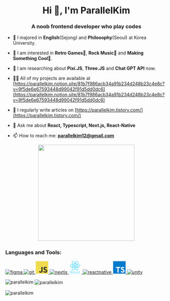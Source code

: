 <h1 align="center">Hi 👋, I'm ParallelKim</h1>
<h3 align="center">A noob frontend developer who play codes</h3>

- 📖 I majored in **English**(Sejong) and **Philosophy**(Seoul) at Korea University.

- 🧐 I am interested in **Retro Games👾**, **Rock Music🎸** and **Making Something Cool🌟**.

- 🔎 I am researching about **Pixi.JS**, **Three.JS** and **Chat GPT API** now.

- 👨‍💻 All of my projects are available at [https://parallelkim.notion.site/81b7f986acb34a91b234d248b23c4e8c?v=9f5de6e67593448d99042f91d5dd0dc6](https://parallelkim.notion.site/81b7f986acb34a91b234d248b23c4e8c?v=9f5de6e67593448d99042f91d5dd0dc6)

- 📝 I regularly write articles on [https://parallelkim.tistory.com/](https://parallelkim.tistory.com/)

- 💬 Ask me about **React, Typescript, Next.js, React-Native**

- 📫 How to reach me: **parallelkim12@gmail.com**

<p align="center">
  <img src=["https://d3t3ozftmdmh3i.cloudfront.net/production/podcast_uploaded_episode400/3216485/3216485-1590551768712-0fd3a217acf18.jpg"] height="300px" width="300px">
</p>


<h3 align="left">Languages and Tools:</h3>
<p align="left"> <a href="https://www.figma.com/" target="_blank" rel="noreferrer"> <img src="https://www.vectorlogo.zone/logos/figma/figma-icon.svg" alt="figma" width="40" height="40"/> </a> <a href="https://git-scm.com/" target="_blank" rel="noreferrer"> <img src="https://www.vectorlogo.zone/logos/git-scm/git-scm-icon.svg" alt="git" width="40" height="40"/> </a> <a href="https://developer.mozilla.org/en-US/docs/Web/JavaScript" target="_blank" rel="noreferrer"> <img src="https://raw.githubusercontent.com/devicons/devicon/master/icons/javascript/javascript-original.svg" alt="javascript" width="40" height="40"/> </a> <a href="https://nextjs.org/" target="_blank" rel="noreferrer"> <img src="https://cdn.worldvectorlogo.com/logos/nextjs-2.svg" alt="nextjs" width="40" height="40"/> </a> <a href="https://reactjs.org/" target="_blank" rel="noreferrer"> <img src="https://raw.githubusercontent.com/devicons/devicon/master/icons/react/react-original-wordmark.svg" alt="react" width="40" height="40"/> </a> <a href="https://reactnative.dev/" target="_blank" rel="noreferrer"> <img src="https://reactnative.dev/img/header_logo.svg" alt="reactnative" width="40" height="40"/> </a> <a href="https://www.typescriptlang.org/" target="_blank" rel="noreferrer"> <img src="https://raw.githubusercontent.com/devicons/devicon/master/icons/typescript/typescript-original.svg" alt="typescript" width="40" height="40"/> </a> <a href="https://unity.com/" target="_blank" rel="noreferrer"> <img src="https://www.vectorlogo.zone/logos/unity3d/unity3d-icon.svg" alt="unity" width="40" height="40"/> </a> </p>

<p><img align="left" src="https://github-readme-stats.vercel.app/api/top-langs?username=parallelkim&show_icons=true&locale=en&layout=compact" alt="parallelkim" /></p>

<p>&nbsp;<img align="center" src="https://github-readme-stats.vercel.app/api?username=parallelkim&show_icons=true&locale=en" alt="parallelkim" /></p>

<p><img align="center" src="https://github-readme-streak-stats.herokuapp.com/?user=parallelkim&" alt="parallelkim" /></p>
